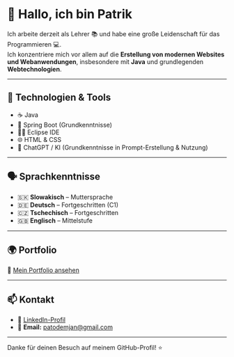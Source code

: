 # 👋 Hallo, ich bin Patrik

Ich arbeite derzeit als Lehrer 📚 und habe eine große Leidenschaft für das Programmieren 💻.  
Ich konzentriere mich vor allem auf die **Erstellung von modernen Websites und Webanwendungen**, insbesondere mit **Java** und grundlegenden **Webtechnologien**.

---

## 💼 Technologien & Tools

- ☕ Java
- 🌱 Spring Boot (Grundkenntnisse)
- 🧑‍💻 Eclipse IDE
- 🌐 HTML & CSS
- 🤖 ChatGPT / KI (Grundkenntnisse in Prompt-Erstellung & Nutzung)

---

## 🗣️ Sprachkenntnisse

- 🇸🇰 **Slowakisch** – Muttersprache  
- 🇩🇪 **Deutsch** – Fortgeschritten (C1)  
- 🇨🇿 **Tschechisch** – Fortgeschritten  
- 🇬🇧 **Englisch** – Mittelstufe  

---

## 🌍 Portfolio

🔗 [Mein Portfolio ansehen](https://patodemjan.github.io/PortfolioModern/index.html)

---

## 📫 Kontakt

- 💼 [LinkedIn-Profil](https://www.linkedin.com/in/patrik-demjan-90602429b/)
- 📧 **Email:** [patodemjan@gmail.com](mailto:patodemjan@gmail.com)
 

---

Danke für deinen Besuch auf meinem GitHub-Profil! ⭐  
